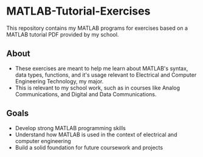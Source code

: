 # MATLAB-Tutorial-Exercises
This repository contains my MATLAB programs for exercises based on a MATLAB tutorial PDF provided by my school. 

## About
- These exercises are meant to help me learn about MATLAB's syntax, data types, functions, and it's usage relevant to Electrical and Computer Engineering Technology, my major.
- This is relevant to my school work, such as in courses like Analog Communications, and Digital and Data Communications.

## Goals
- Develop strong MATLAB programming skills
- Understand how MATLAB is used in the context of electrical and computer engineering
- Build a solid foundation for future coursework and projects
